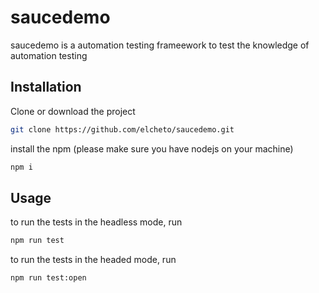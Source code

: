 # saucedemo

saucedemo is a automation testing frameework to test the knowledge of automation testing

## Installation

Clone or download the project

```bash
git clone https://github.com/elcheto/saucedemo.git
```

install the npm (please make sure you have nodejs on your machine)

```bash
npm i
```

## Usage

to run the tests in the headless mode, run

```bash
npm run test
```

to run the tests in the headed mode, run

```bash
npm run test:open
```
